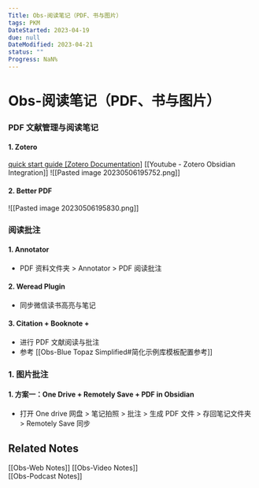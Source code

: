 ```yaml
---
Title: Obs-阅读笔记（PDF、书与图片）
tags: PKM
DateStarted: 2023-04-19
due: null
DateModified: 2023-04-21
status: ""
Progress: NaN%
---
```


# Obs-阅读笔记（PDF、书与图片）

### PDF 文献管理与阅读笔记

#### 1. Zotero

[quick start guide [Zotero Documentation]](https://www.zotero.org/support/quick_start_guide)
[[Youtube - Zotero Obsidian Integration]]
![[Pasted image 20230506195752.png]]

#### 2. Better PDF

![[Pasted image 20230506195830.png]]

### 阅读批注

#### 1. Annotator

- PDF 资料文件夹 > Annotator > PDF 阅读批注

#### 2. Weread Plugin

- 同步微信读书高亮与笔记

#### 3. Citation + Booknote +

- 进行 PDF 文献阅读与批注
- 参考 [[Obs-Blue Topaz Simplified#简化示例库模板配置参考]]

### 1. 图片批注

#### 1. 方案一：One Drive + Remotely Save + PDF in Obsidian

- 打开 One drive 网盘 > 笔记拍照 > 批注 > 生成 PDF 文件 > 存回笔记文件夹 > Remotely Save 同步

## Related Notes

[[Obs-Web Notes]]
[[Obs-Video Notes]]  
[[Obs-Podcast Notes]]
